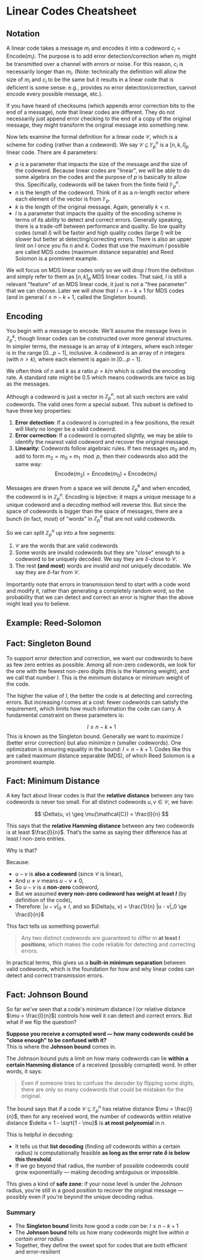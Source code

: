 # Linear Codes Cheatsheet



## Notation

A linear code takes a message $m_i$ and encodes it into a codeword $c_i=\mathsf{Encode}(m_i)$. The purpose is to add error detection/correction when $m_i$ might be transmitted over a channel with errors or noise. For this reason, $c_i$ is necessarily longer than $m_i$. (Note: technically the definition will allow the size of $m_i$ and $c_i$ to be the same but it results in a linear code that is deficient is some sense: e.g., provides no error detection/correction, cannot encode every possible message, etc.). 

If you have heard of checksums (which appends error correction bits to the end of a message), note that linear codes are different. They do not necessarily just append error checking to the end of a copy of the original message, they might transform the original message into something new.

Now lets examine the formal definition for a linear code $\mathcal{C}$, which is a scheme for coding (rather than a codeword). We say $\mathcal{C} \subseteq \mathbb{F}_p^n$ is a $[n, k, l]_p$ linear code. There are 4 parameters:

* $p$ is a parameter that impacts the size of the message and the size of the codeword. Because linear codes are "linear", we will be able to do some algebra on the codes and the purpose of $p$ is basically to allow this. Specifically, codewords will be taken from the finite field $\mathbb{F}_p^n$. 
* $n$ is the length of the codeword. Think of it as a $n$-length vector where each element of the vector is from $\mathbb{F}_p$. 
* $k$ is the length of the original message. Again, generally $k<n$. 
* $l$ is a parameter that impacts the quality of the encoding scheme in terms of its ability to detect and correct errors. Generally speaking, there is a trade-off between performance and quality. So low quality codes (small $l$) will be faster and high quality codes (large $l$) will be slower but better at detecting/correcting errors. There is also an upper limit on $l$ once you fix $n$ and $k$. Codes that use the maximum $l$ possible are called MDS codes (maximum distance separable) and Reed Solomon is a prominent example.

We will focus on MDS linear codes only so we will drop $l$ from the definition and simply refer to them as $[n, k]_p$ MDS linear codes. That said, $l$ is still a relevant "feature" of an MDS linear code, it just is not a "free parameter" that we can choose. Later we will show that $l=n-k+1$ for MDS codes (and in general $l\leq n-k+1$, called the Singleton bound). 



## Encoding

You begin with a message to encode. We'll assume the message lives in $\mathbb{Z}_p^k$, though linear codes can be constructed over more general structures. In simpler terms, the message is an array of $k$ integers, where each integer is in the range $[0\dots p-1]$, inclusive. A codeword is an array of $n$ integers (with $n > k$), where each element is again in $[0\dots p-1]$. 

We often think of $n$ and $k$ as a ratio $\rho=k/n$ which is called the encoding rate. A standard rate might be 0.5 which means codewords are twice as big as the messages.

Although a codeword is just a vector in $\mathbb{Z}_p^n$, not all such vectors are valid codewords. The valid ones form a special subset. This subset is defined to have three key properties:

1. **Error detection**: If a codeword is corrupted in a few positions, the result will likely no longer be a valid codeword.
2. **Error correction**: If a codeword is corrupted slightly, we may be able to identify the nearest valid codeword and recover the original message.
3. **Linearity**: Codewords follow algebraic rules. If two messages $m_0$ and $m_1$ add to form $m_2 = m_0 + m_1 \mod p$, then their codewords also add the same way:  
   $$
   \mathsf{Encode}(m_2) = \mathsf{Encode}(m_0) + \mathsf{Encode}(m_1)
   $$

Messages are drawn from a space we will denote $\mathbb{Z}^k_p$ and when encoded, the codeword is in $\mathbb{Z}^n_p$. Encoding is bijective: it maps a unique message to a unique codeword and a decoding method will reverse this. But since the space of codewords is bigger than the space of messages, there are a bunch (in fact, most) of "words" in $\mathbb{Z}^n_p$ that are not valid codewords. 

So we can split $\mathbb{Z}^n_p$ up into a few segments:

1. $\mathcal{C}$ are the words that are valid codewords
2. Some words are invalid codewords but they are "close" enough to a codeword to be uniquely decoded. We say they are $\delta$-close to $\mathcal{C}$.
3. The rest **(and most**) words are invalid and not uniquely decodable. We say they are $\delta$-far from $\mathcal{C}$.

Importantly note that errors in transmission tend to start with a code word and modify it, rather than generating a completely random word, so the probability that we can detect and correct an error is higher than the above might lead you to believe. 

## Example: Reed-Solomon



## Fact: Singleton Bound

To support error detection and correction, we want our codewords to have as few zero entries as possible. Among all non-zero codewords, we look for the one with the fewest non-zero digits (this is the Hamming weight), and we call that number $l$. This is the minimum distance or minimum weight of the code.

The higher the value of $l$, the better the code is at detecting and correcting errors. But increasing $l$ comes at a cost: fewer codewords can satisfy the requirement, which limits how much information the code can carry. A fundamental constraint on these parameters is:

$$
l \leq n - k + 1
$$
This is known as the Singleton bound. Generally we want to maximize $l$ (better error correction) but also minimize $n$ (smaller codewords). One optimization is ensuring equality in the bound: $l = n - k + 1$. Codes like this are called maximum distance separable (MDS), of which Reed Solomon is a prominent example.



## Fact: Minimum Distance

A key fact about linear codes is that the **relative distance** between any two codewords is never too small. For all distinct codewords $u, v \in \mathcal{C}$, we have:

$$
\Delta(u, v) \geq \mu(\mathcal{C}) = \frac{l}{n}
$$

This says that the **relative Hamming distance** between any two codewords is at least $\frac{l}{n}$. That’s the same as saying their difference has at least $l$ non-zero entries.

Why is that?

Because:
- $u - v$ is **also a codeword** (since $\mathcal{C}$ is linear),
- And $u \ne v$ means $u - v \ne 0$,
- So $u - v$ is a **non-zero** codeword,
- But we assumed **every non-zero codeword has weight at least $l$** (by definition of the code),
- Therefore: $|u - v|_0 \ge l$, and so $\Delta(u, v) = \frac{1}{n} |u - v|_0 \ge \frac{l}{n}$

This fact tells us something powerful:  
> Any two distinct codewords are guaranteed to differ in **at least $l$ positions**, which makes the code reliable for detecting and correcting errors.

In practical terms, this gives us a **built-in minimum separation** between valid codewords, which is the foundation for how and why linear codes can detect and correct transmission errors.





## Fact: Johnson Bound

So far we've seen that a code's minimum distance $l$ (or relative distance $\mu = \frac{l}{n}$) controls how well it can detect and correct errors. But what if we flip the question?

**Suppose you receive a corrupted word — how many codewords could be "close enough" to be confused with it?**  
This is where the **Johnson bound** comes in.

The Johnson bound puts a limit on how many codewords can lie **within a certain Hamming distance** of a received (possibly corrupted) word. In other words, it says:

> Even if someone tries to confuse the decoder by flipping some digits, there are only so many codewords that could be mistaken for the original.

The bound says that if a code $\mathcal{C} \subseteq \mathbb{F}_p^n$ has relative distance $\mu = \frac{l}{n}$, then for any received word, the number of codewords within relative distance $\delta < 1 - \sqrt{1 - \mu}$ is **at most polynomial** in $n$.

This is helpful in decoding:

- It tells us that **list decoding** (finding *all* codewords within a certain radius) is computationally feasible **as long as the error rate $\delta$ is below this threshold**.
- If we go beyond that radius, the number of possible codewords could grow exponentially — making decoding ambiguous or impossible.

This gives a kind of **safe zone**: if your noise level is under the Johnson radius, you're still in a good position to recover the original message — possibly even if you're beyond the unique decoding radius.

### Summary

- The **Singleton bound** limits how good a code *can* be: $l \le n - k + 1$
- The **Johnson bound** tells us how many codewords might live *within a certain error radius*
- Together, they define the sweet spot for codes that are both efficient and error-resilient